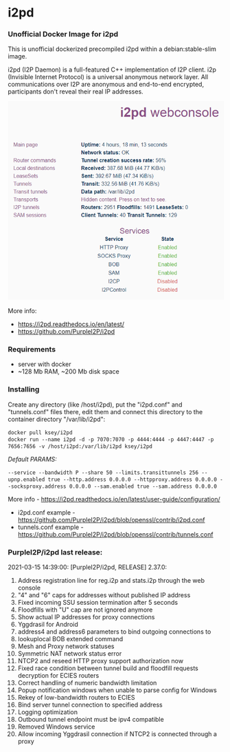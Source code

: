 # i2pd
### Unofficial Docker Image for i2pd
This is unofficial dockerized precompiled i2pd within a debian:stable-slim image.

i2pd (I2P Daemon) is a full-featured C++ implementation of I2P client. i2p (Invisible Internet Protocol) is a universal anonymous network layer. All communications over I2P are anonymous and end-to-end encrypted, participants don't reveal their real IP addresses.

![i2pd](https://raw.githubusercontent.com/MrKsey/i2pd/master/i2pd.PNG)

More info:
- https://i2pd.readthedocs.io/en/latest/
- https://github.com/PurpleI2P/i2pd

### Requirements

* server with docker
* ~128 Mb RAM, ~200 Mb disk space 

### Installing

Create any directory (like /host/i2pd), put the "i2pd.conf" and "tunnels.conf" files there, edit them and connect this directory to the container directory "/var/lib/i2pd":
```
docker pull ksey/i2pd
docker run --name i2pd -d -p 7070:7070 -p 4444:4444 -p 4447:4447 -p 7656:7656 -v /host/i2pd:/var/lib/i2pd ksey/i2pd
```

*Default PARAMS:*
```
--service --bandwidth P --share 50 --limits.transittunnels 256 --upnp.enabled true --http.address 0.0.0.0 --httpproxy.address 0.0.0.0 --socksproxy.address 0.0.0.0 --sam.enabled true --sam.address 0.0.0.0
```
More info - https://i2pd.readthedocs.io/en/latest/user-guide/configuration/

* i2pd.conf example - https://github.com/PurpleI2P/i2pd/blob/openssl/contrib/i2pd.conf 
* tunnels.conf example - https://github.com/PurpleI2P/i2pd/blob/openssl/contrib/tunnels.conf



### PurpleI2P/i2pd last release:
2021-03-15 14:39:00: [PurpleI2P/i2pd, RELEASE] 2.37.0:

1. Address registration line for reg.i2p and stats.i2p through the web console
2. "4" and "6" caps for addresses without published IP address
3. Fixed incoming SSU session termination after 5 seconds
4. Floodfills with "U" cap are not ignored anymore
5. Show actual IP addresses for proxy connections
6. Yggdrasil for Android
7. address4 and address6 parameters to bind outgoing connections to 
8. lookuplocal BOB extended command
9. Mesh and Proxy network statuses
10. Symmetric NAT network status error
11. NTCP2 and reseed HTTP proxy support authorization now
12. Fixed race condition between tunnel build and floodfill requests decryption for ECIES routers
13. Correct handling of  numeric bandwidth limitation
14. Popup notification windows when unable to parse config for Windows
15. Rekey of low-bandwidth routers to ECIES
16. Bind server tunnel connection to specified address
17. Logging optimization
18. Outbound tunnel endpoint must be ipv4 compatible
19. Removed Windows service
20. Allow incoming Yggdrasil connection if NTCP2 is  connected through a proxy
